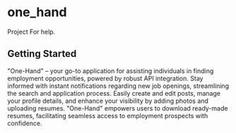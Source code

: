 # one_hand

Project For help.

## Getting Started

"One-Hand" – your go-to application for assisting individuals in finding employment opportunities, powered by robust API integration.
Stay informed with instant notifications regarding new job openings, streamlining the search and application process.
Easily create and edit posts, manage your profile details, and enhance your visibility by adding photos and uploading resumes.
"One-Hand" empowers users to download ready-made resumes, facilitating seamless access to employment prospects with confidence.
